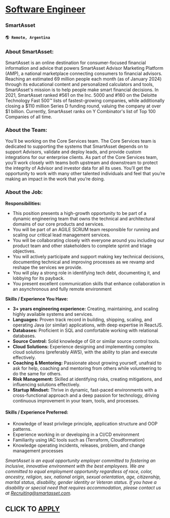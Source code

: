 # [Software Engineer](https://www.remotewlb.com/apply/software-engineer-124007)  
### SmartAsset  
#### `🌎 Remote, Argentina`  

### **About SmartAsset:**

SmartAsset is an online destination for consumer-focused financial information and advice that powers SmartAsset Advisor Marketing Platform (AMP), a national marketplace connecting consumers to financial advisors. Reaching an estimated 69 million people each month (as of January 2024) through its educational content and personalized calculators and tools, SmartAsset's mission is to help people make smart financial decisions. In 2021, SmartAsset ranked #561 on the Inc. 5000 and #160 on the Deloitte Technology Fast 500™ lists of fastest-growing companies, while additionally closing a $110 million Series D funding round, valuing the company at over $1 billion. Currently, SmartAsset ranks on Y Combinator's list of Top 100 Companies of all time.

### **About the Team:**

You’ll be working on the Core Services team. The Core Services team is dedicated to supporting the systems that SmartAsset depends on to support Advisors, validate and deploy leads, and provide custom integrations for our enterprise clients. As part of the Core Services team, you’ll work closely with teams both upstream and downstream to protect the integrity of Advisor and investor data for all its uses. You’ll get the opportunity to work with many other talented individuals and feel that you’re making an impact in the work that you’re doing.

### **About the Job:**

**Responsibilities:**

  * This position presents a high-growth opportunity to be part of a dynamic engineering team that owns the technical and architectural domains of our core products and services.
  * You will be part of an AGILE SCRUM team responsible for running and scaling our critical lead management services.
  * You will be collaborating closely with everyone around you including our product team and other stakeholders to complete sprint and triage objectives.
  * You will actively participate and support making key technical decisions, documenting technical and improving processes as we revamp and reshape the services we provide.
  * You will play a strong role in identifying tech debt, documenting it, and lobbying for its payback.
  * You present excellent communication skills that enhance collaboration in an asynchronous and fully remote environment

**Skills / Experience You Have:**

  * **3+ years engineering experience:** Creating, maintaining, and scaling highly available systems and services. 
  * **Languages:** Proven track record in building, shipping, scaling, and operating Java (or similar) applications, with deep expertise in ReactJS.
  * **Databases:** Proficient in SQL and comfortable working with relational databases.
  * **Source Control:** Solid knowledge of Git or similar source control tools.
  * **Cloud Solutions:** Experience designing and implementing complex cloud solutions (preferably AWS), with the ability to plan and execute effectively.
  * **Coaching & Mentoring:** Passionate about growing yourself, unafraid to ask for help, coaching and mentoring from others while volunteering to do the same for others. 
  * **Risk Management:** Skilled at identifying risks, creating mitigations, and influencing solutions effectively.
  * **Startup Mindset:** Thrive in dynamic, fast-paced environments with a cross-functional approach and a deep passion for technology, driving continuous improvement in your team, tools, and processes.

#### **Skills / Experience Preferred:**

  * Knowledge of least privilege principle, application structure and OOP patterns.
  * Experience working in or developing in a CI/CD environment
  * Familiarity using IAC tools such as (Terraform, Cloudformation)
  * Knowledge operating incidents, releases, problem, and change management processes

_SmartAsset is an equal opportunity employer committed to fostering an inclusive, innovative environment with the best employees. We are committed to equal employment opportunity regardless of race, color, ancestry, religion, sex, national origin, sexual orientation, age, citizenship, marital status, disability, gender identity or Veteran status. If you have a disability or special need that requires accommodation, please contact us at Recruiting@smartasset.com._

  
## CLICK TO [APPLY](https://www.remotewlb.com/apply/software-engineer-124007)

